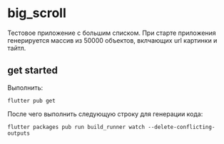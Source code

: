 # big_scroll

Тестовое приложение с большим списком. При старте приложения генерируется массив из 50000 объектов,
вклчающих url картинки и тайтл.


## get started

Выполнить:
```
flutter pub get
```
После чего выполнить следующую строку для генерации кода:
```
flutter packages pub run build_runner watch --delete-conflicting-outputs
```